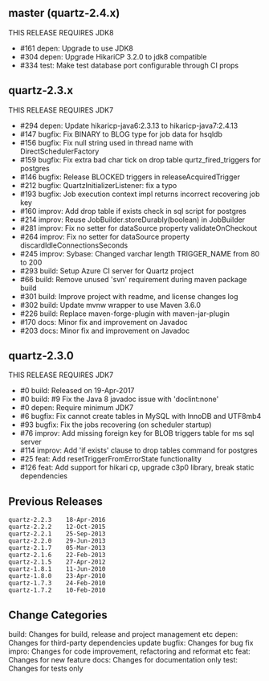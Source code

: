 ## master (quartz-2.4.x)

THIS RELEASE REQUIRES JDK8

* #161 depen: Upgrade to use JDK8
* #304 depen: Upgrade HikariCP 3.2.0 to jdk8 compatible
* #334 test: Make test database port configurable through CI props

## quartz-2.3.x

THIS RELEASE REQUIRES JDK7

* #294 depen: Update hikaricp-java6:2.3.13 to hikaricp-java7:2.4.13
* #147 bugfix: Fix BINARY to BLOG type for job data for hsqldb
* #156 bugfix: Fix null string used in thread name with DirectSchedulerFactory
* #159 bugfix: Fix extra bad char tick on drop table qurtz_fired_triggers for postgres
* #146 bugfix: Release BLOCKED triggers in releaseAcquiredTrigger
* #212 bugfix: QuartzInitializerListener: fix a typo
* #193 bugfix: Job execution context impl returns incorrect recovering job key
* #160 improv: Add drop table if exists check in sql script for postgres
* #214 improv: Reuse JobBuilder.storeDurably(boolean) in JobBuilder
* #281 improv: Fix no setter for dataSource property validateOnCheckout
* #264 improv: Fix no setter for dataSource property discardIdleConnectionsSeconds
* #245 improv: Sybase: Changed varchar length TRIGGER_NAME from 80 to 200
* #293 build: Setup Azure CI server for Quartz project
* #66  build: Remove unused 'svn' requirement during maven package build
* #301 build: Improve project with readme, and license changes log
* #302 build: Update mvnw wrapper to use Maven 3.6.0
* #226 build: Replace maven-forge-plugin with maven-jar-plugin
* #170 docs: Minor fix and improvement on Javadoc
* #203 docs: Minor fix and improvement on Javadoc

## quartz-2.3.0

THIS RELEASE REQUIRES JDK7

* #0   build: Released on 19-Apr-2017
* #0   build: #9 Fix the Java 8 javadoc issue with 'doclint:none'
* #0   depen: Require minimum JDK7
* #6   bugfix: Fix cannot create tables in MySQL with InnoDB and UTF8mb4
* #93  bugfix: Fix the jobs recovering (on scheduler startup)
* #76  improv: Add missing foreign key for BLOB triggers table for ms sql server
* #114 improv: Add 'if exists' clause to drop tables command for postgres
* #25  feat: Add resetTriggerFromErrorState functionality
* #126 feat: Add support for hikari cp, upgrade c3p0 library, break static dependencies

## Previous Releases

```
quartz-2.2.3 	18-Apr-2016
quartz-2.2.2 	12-Oct-2015
quartz-2.2.1 	25-Sep-2013
quartz-2.2.0 	29-Jun-2013
quartz-2.1.7 	05-Mar-2013
quartz-2.1.6 	22-Feb-2013
quartz-2.1.5 	27-Apr-2012
quartz-1.8.1 	11-Jun-2010
quartz-1.8.0 	23-Apr-2010
quartz-1.7.3 	24-Feb-2010
quartz-1.7.2 	10-Feb-2010 
```

## Change Categories

build: Changes for build, release and project management etc 
depen: Changes for third-party dependencies update
bugfix: Changes for bug fix
impro: Changes for code improvement, refactoring and reformat etc
feat: Changes for new feature
docs: Changes for documentation only
test: Changes for tests only
 